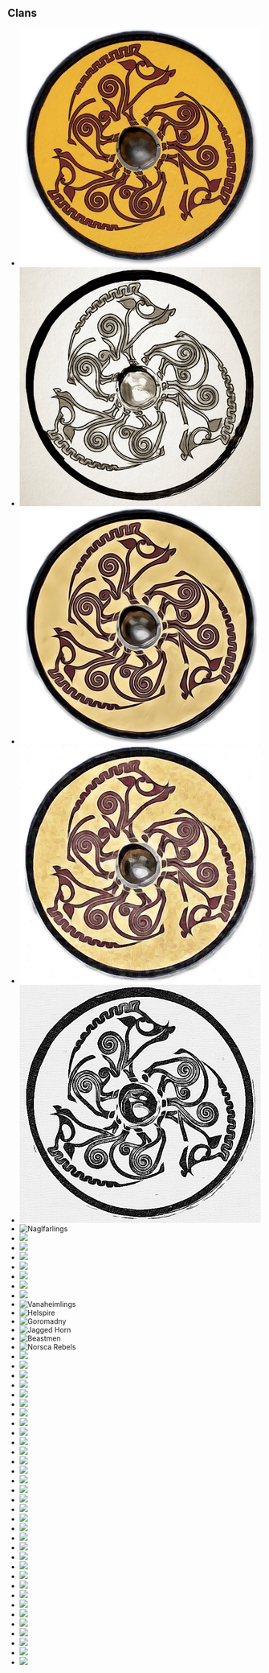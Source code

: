 ## Clans
- ![Boar](boar/boar-1.png)
- ![Boar](boar/boar-2.png)
- ![Boar](boar/boar-3.png)
- ![Boar](boar/boar-4.png)
- ![Boar](boar/boar-5.png)
- ![Naglfarlings](https://static.wikia.nocookie.net/totalwarhammer_gamepedia/images/4/47/Naglfarlings.png/revision/latest/scale-to-width-down/256?cb=20180220013802)
- ![](https://static.wikia.nocookie.net/totalwarhammer_gamepedia/images/3/32/Jagged_horn_clan.png/revision/latest/scale-to-width-down/256?cb=20170829130720)
- ![](https://static.wikia.nocookie.net/totalwarhammer_gamepedia/images/1/19/Redhorn_clan.png/revision/latest/scale-to-width-down/256?cb=20170829130802)
- ![](https://static.wikia.nocookie.net/totalwarhammer_gamepedia/images/f/fa/Norsca.png/revision/latest/scale-to-width-down/256?cb=20170823195038)
- ![](https://static.wikia.nocookie.net/totalwarhammer_gamepedia/images/3/32/Wintertooth.png/revision/latest/scale-to-width-down/256?cb=20170824051721)
- ![](https://static.wikia.nocookie.net/totalwarhammer_gamepedia/images/e/e3/Warriors_of_Chaos.png/revision/latest/scale-to-width-down/256?cb=20160526155235)
- ![](https://static.wikia.nocookie.net/totalwarhammer_gamepedia/images/7/7d/Warherd_of_chaos.png/revision/latest/scale-to-width-down/256?cb=20170829130905)
- ![](https://static.wikia.nocookie.net/totalwarhammer_gamepedia/images/3/30/Wh_main_nor_bjornling_256.png/revision/latest/scale-to-width-down/256?cb=20160601173246)
- ![Vanaheimlings](https://static.wikia.nocookie.net/totalwarhammer_gamepedia/images/8/8e/Vanaheimlings.png/revision/latest/scale-to-width-down/256?cb=20180220013754)
- ![Helspire](https://static.wikia.nocookie.net/totalwarhammer_gamepedia/images/6/62/Helspire_Clan.png/revision/latest/scale-to-width-down/256?cb=20180220013746)
- ![Goromadny](https://static.wikia.nocookie.net/totalwarhammer_gamepedia/images/4/45/Goromadny_Clan.png/revision/latest/scale-to-width-down/256?cb=20180220013739)
- ![Jagged Horn](https://static.wikia.nocookie.net/totalwarhammer_gamepedia/images/3/32/Jagged_horn_clan.png/revision/latest/scale-to-width-down/256?cb=20170829130720)
- ![Beastmen](https://static.wikia.nocookie.net/totalwarhammer_gamepedia/images/c/c4/Wh_dlc03_bst_beastmen_rebels_crest.png/revision/latest/scale-to-width-down/256?cb=20171009134842)
- ![Norsca Rebels](https://static.wikia.nocookie.net/totalwarhammer_gamepedia/images/c/cb/Wh_main_nor_norsca_rebels_crest.png/revision/latest/scale-to-width-down/256?cb=20171009135702)
- ![](https://static.wikia.nocookie.net/totalwarhammer_gamepedia/images/a/a2/Harbinger_of_Disaster.png/revision/latest/scale-to-width-down/256?cb=20210714190030)
- ![](https://static.wikia.nocookie.net/totalwarhammer_gamepedia/images/2/20/Slaughterhorn_Clan.png/revision/latest/scale-to-width-down/256?cb=20210714190334)
- ![](https://static.wikia.nocookie.net/totalwarhammer_gamepedia/images/7/79/Warherd_of_the_One-Eye.png/revision/latest/scale-to-width-down/256?cb=20210708042921)
- ![](https://static.wikia.nocookie.net/totalwarhammer_gamepedia/images/c/c9/Warherd_of_the_Shadowgave.png/revision/latest/scale-to-width-down/256?cb=20210708042800)
- ![](https://static.wikia.nocookie.net/totalwarhammer_gamepedia/images/4/43/Wh2_main_grn_arachnos_crest.png/revision/latest/scale-to-width-down/256?cb=20171009134056)
- ![](https://static.wikia.nocookie.net/totalwarhammer_gamepedia/images/0/03/Broken_Chainz.png/revision/latest/scale-to-width-down/256?cb=20210130015847)
- ![](https://static.wikia.nocookie.net/totalwarhammer_gamepedia/images/c/ca/Creeping_Death.png/revision/latest/scale-to-width-down/256?cb=20210115213557)
- ![](https://static.wikia.nocookie.net/totalwarhammer_gamepedia/images/1/1c/Wh2_main_bst_blooded_axe_crest.png/revision/latest/scale-to-width-down/256?cb=20171009133758)
- ![](https://static.wikia.nocookie.net/totalwarhammer_gamepedia/images/d/d4/Wh2_main_bst_manblight_crest.png/revision/latest/scale-to-width-down/256?cb=20171009133803)
- ![](https://static.wikia.nocookie.net/totalwarhammer_gamepedia/images/d/da/Wh_dlc03_bst_beastmen_ripper_horn_crest.png/revision/latest/scale-to-width-down/256?cb=20171009134853)
- ![](https://static.wikia.nocookie.net/totalwarhammer_gamepedia/images/1/11/Wh_dlc03_bst_beastmen_shadowgor_crest.png/revision/latest/scale-to-width-down/256?cb=20171009134859)
- ![](https://static.wikia.nocookie.net/totalwarhammer_gamepedia/images/9/90/Wh2_main_nor_aghol_crest.png/revision/latest/scale-to-width-down/256?cb=20171009134343)
- ![](https://static.wikia.nocookie.net/totalwarhammer_gamepedia/images/b/bd/Wh2_main_nor_mung_crest.png/revision/latest/scale-to-width-down/256?cb=20171009134348)
- ![](https://static.wikia.nocookie.net/totalwarhammer_gamepedia/images/9/98/Wh2_main_nor_skeggi_crest.png/revision/latest/scale-to-width-down/256?cb=20171009134353)
- ![](https://static.wikia.nocookie.net/totalwarhammer_gamepedia/images/7/79/Wh2_main_grn_blue_vipers_crest.png/revision/latest/scale-to-width-down/256?cb=20171009134102)
- ![](https://static.wikia.nocookie.net/totalwarhammer_gamepedia/images/0/0b/Wh2_main_rogue_abominations_crest.png/revision/latest?cb=20171009134419)
- ![](https://static.wikia.nocookie.net/totalwarhammer_gamepedia/images/e/e1/Wh2_main_rogue_beastcatchas_crest.png/revision/latest?cb=20171009134425)
- ![](https://static.wikia.nocookie.net/totalwarhammer_gamepedia/images/0/00/Wh2_main_rogue_bernhoff_crest.png/revision/latest/scale-to-width-down/256?cb=20171009134430)
- ![](https://static.wikia.nocookie.net/totalwarhammer_gamepedia/images/4/44/Wh2_main_rogue_gerhardt_crest.png/revision/latest/scale-to-width-down/256?cb=20171009134458)
- ![](https://static.wikia.nocookie.net/totalwarhammer_gamepedia/images/c/ce/Wh2_main_rogue_hung_warband_crest.png/revision/latest/scale-to-width-down/256?cb=20171009134504)
- ![](https://static.wikia.nocookie.net/totalwarhammer_gamepedia/images/b/bc/Wh2_main_rogue_kournos_crest.png/revision/latest/scale-to-width-down/256?cb=20171009134515)
- ![](https://static.wikia.nocookie.net/totalwarhammer_gamepedia/images/3/3c/Wh2_main_rogue_jerrod_crest.png/revision/latest/scale-to-width-down/256?cb=20171009134510)
- ![](https://static.wikia.nocookie.net/totalwarhammer_gamepedia/images/d/d9/Wh2_main_rogue_morrslieb_crest.png/revision/latest/scale-to-width-down/256?cb=20171009134526)
- ![](https://static.wikia.nocookie.net/totalwarhammer_gamepedia/images/4/48/Wh2_main_rogue_scourge_of_aq_crest.png/revision/latest/scale-to-width-down/256?cb=20171009134548)
- ![](https://static.wikia.nocookie.net/totalwarhammer_gamepedia/images/5/51/Wh2_main_rogue_stuff_snatchers_crest.png/revision/latest/scale-to-width-down/256?cb=20171009134554)
- ![](https://static.wikia.nocookie.net/totalwarhammer_gamepedia/images/c/c6/Wh2_main_rogue_vashnaar_crest.png/revision/latest/scale-to-width-down/256?cb=20171009134610)
- ![](https://static.wikia.nocookie.net/totalwarhammer_gamepedia/images/e/eb/Wh2_main_rogue_wrath_of_nature_crest.png/revision/latest/scale-to-width-down/256?cb=20171009134616)
- ![](https://static.wikia.nocookie.net/totalwarhammer_gamepedia/images/4/42/Bleak_Coast_Buccaneers.png/revision/latest/scale-to-width-down/256?cb=20181111111430)
- ![](https://static.wikia.nocookie.net/totalwarhammer_gamepedia/images/d/da/The_Churning_Gulf_Raiders.png/revision/latest/scale-to-width-down/256?cb=20181111111708)
- ![](https://static.wikia.nocookie.net/totalwarhammer_gamepedia/images/b/be/Freebooters_of_Port_Royale.png/revision/latest/scale-to-width-down/256?cb=20181111111547)
- ![](https://static.wikia.nocookie.net/totalwarhammer_gamepedia/images/2/2c/Grey_Point_Scuttlers.png/revision/latest/scale-to-width-down/256?cb=20181111111623)
- ![](https://static.wikia.nocookie.net/totalwarhammer_gamepedia/images/e/ed/Tyrants_of_the_Black_Ocean.png/revision/latest/scale-to-width-down/256?cb=20181111111732)
- ![](https://static.wikia.nocookie.net/totalwarhammer_gamepedia/images/6/68/Dragon_Spine_Privateers.png/revision/latest/scale-to-width-down/256?cb=20181111111800)
